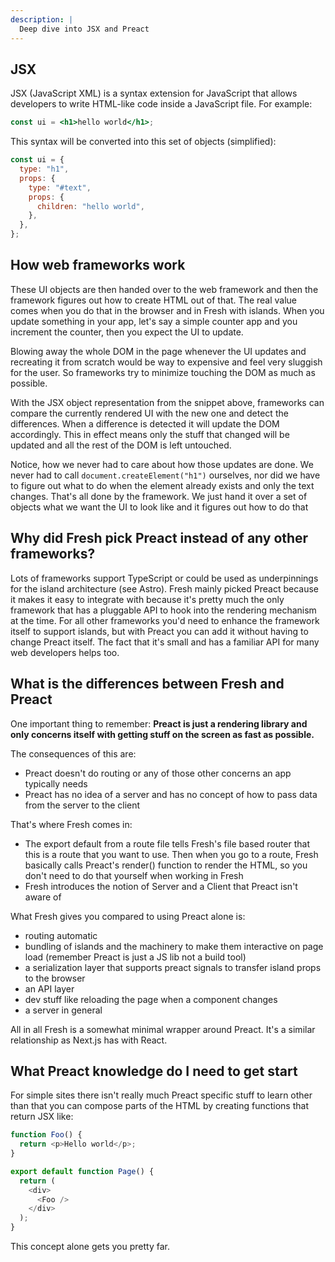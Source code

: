 ```yaml
---
description: |
  Deep dive into JSX and Preact
---
```


## JSX

JSX (JavaScript XML) is a syntax extension for JavaScript that allows developers
to write HTML-like code inside a JavaScript file. For example:

```jsx
const ui = <h1>hello world</h1>;
```

This syntax will be converted into this set of objects (simplified):

```js
const ui = {
  type: "h1",
  props: {
    type: "#text",
    props: {
      children: "hello world",
    },
  },
};
```

## How web frameworks work

These UI objects are then handed over to the web framework and then the
framework figures out how to create HTML out of that. The real value comes when
you do that in the browser and in Fresh with islands. When you update something
in your app, let's say a simple counter app and you increment the counter, then
you expect the UI to update.

Blowing away the whole DOM in the page whenever the UI updates and recreating it
from scratch would be way to expensive and feel very sluggish for the user. So
frameworks try to minimize touching the DOM as much as possible.

With the JSX object representation from the snippet above, frameworks can
compare the currently rendered UI with the new one and detect the differences.
When a difference is detected it will update the DOM accordingly. This in effect
means only the stuff that changed will be updated and all the rest of the DOM is
left untouched.

Notice, how we never had to care about how those updates are done. We never had
to call `document.createElement("h1")` ourselves, nor did we have to figure out
what to do when the element already exists and only the text changes. That's all
done by the framework. We just hand it over a set of objects what we want the UI
to look like and it figures out how to do that

## Why did Fresh pick Preact instead of any other frameworks?

Lots of frameworks support TypeScript or could be used as underpinnings for the
island architecture (see Astro). Fresh mainly picked Preact because it makes it
easy to integrate with because it's pretty much the only framework that has a
pluggable API to hook into the rendering mechanism at the time. For all other
frameworks you'd need to enhance the framework itself to support islands, but
with Preact you can add it without having to change Preact itself. The fact that
it's small and has a familiar API for many web developers helps too.

## What is the differences between Fresh and Preact
One important thing to remember: **Preact is just a rendering library and only 
concerns itself with getting stuff on the screen as fast as possible.**

The consequences of this are:
- Preact doesn't do routing or any of those other concerns an app typically needs
- Preact has no idea of a server and has no concept of how to pass data from the 
server to the client

That's where Fresh comes in:
- The export default from a route file tells Fresh's file based router that this
is a route that you want to use. Then when you go to a route, Fresh basically 
calls Preact's render() function to render the HTML, so you don't need to do that
yourself when working in Fresh
- Fresh introduces the notion of Server and a Client that Preact isn't aware of

What Fresh gives you compared to using Preact alone is:

- routing automatic
- bundling of islands and the machinery to make them interactive on page load
  (remember Preact is just a JS lib not a build tool)
- a serialization layer that supports preact signals to transfer island props to
  the browser
- an API layer
- dev stuff like reloading the page when a component changes
- a server in general

All in all Fresh is a somewhat minimal wrapper around Preact. It's a similar
relationship as Next.js has with React.

## What Preact knowledge do I need to get start
For simple sites there isn't really much Preact specific stuff to learn other
than that you can compose parts of the HTML by creating functions that return
JSX like:

```js
function Foo() {
  return <p>Hello world</p>;
}

export default function Page() {
  return (
    <div>
      <Foo />
    </div>
  );
}
```

This concept alone gets you pretty far.

